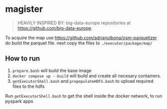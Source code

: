 # magister

> HEAVILY INSPIRED BY: big-data-europe repositories at <https://github.com/big-data-europe>.

To acquire the map use <https://github.com/adrianulbona/osm-parquetizer> do build the parquet file. next copy the files to `./executor/package/map/`

## How to run

1. `prepare.bash` will build the base image
2. `docker compose up --build` will build and create all necesary containers.
3. `getExecutorShell.bash` and `prepopulateHDFS.bash` to upload required files to the hdfs

Run `getExecutorShell.bash` to get the shell inside the docker network, to run pyspark apps
